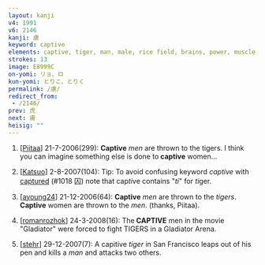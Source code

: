 ```yaml
---
layout: kanji
v4: 1991
v6: 2146
kanji: 虜
keyword: captive
elements: captive, tiger, man, male, rice field, brains, power, muscle, arnold
strokes: 13
image: E8999C
on-yomi: リョ、ロ
kun-yomi: とりこ、とりく
permalink: /虜/
redirect_from:
 - /2146/
prev: 虎
next: 膚
heisig: ""
---
```


1) [<a href="http://kanji.koohii.com/profile/Piitaa">Piitaa</a>] 21-7-2006(299): <strong>Captive</strong> <em>men</em> are thrown to the tigers. I think you can imagine something else is done to<strong> captive</strong> women...

2) [<a href="http://kanji.koohii.com/profile/Katsuo">Katsuo</a>] 2-8-2007(104): Tip: To avoid confusing keyword <em>captive</em> with <a href="../v4/1018.html">captured</a> (#1018 囚) note that cap<em>ti</em>ve contains &quot;<em>ti</em>&quot; for <em>ti</em>ger.

3) [<a href="http://kanji.koohii.com/profile/ayoung24">ayoung24</a>] 21-12-2006(64): <strong>Captive</strong> <em>men</em> are thrown to the <em>tigers</em>.<strong> Captive</strong> women are thrown to the <em>men</em>. (thanks, Piitaa).

4) [<a href="http://kanji.koohii.com/profile/romanrozhok">romanrozhok</a>] 24-3-2008(16): The<strong> CAPTIVE</strong> men in the movie &quot;Gladiator&quot; were forced to fight TIGERS in a Gladiator Arena.

5) [<a href="http://kanji.koohii.com/profile/stehr">stehr</a>] 29-12-2007(7): A capitive <em>tiger</em> in San Francisco leaps out of his pen and kills a <em>man</em> and attacks two others.

